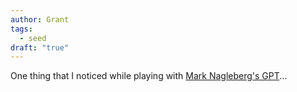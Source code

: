 ```yaml
---
author: Grant
tags:
  - seed
draft: "true"
---
```

One thing that I noticed while playing with [Mark Nagleberg's GPT]()...